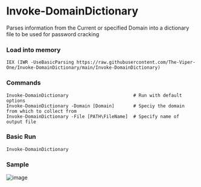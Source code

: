 # Invoke-DomainDictionary
Parses information from the Current or specified Domain into a dictionary file to be used for password cracking


### Load into memory
```
IEX (IWR -UseBasicParsing https://raw.githubusercontent.com/The-Viper-One/Invoke-DomainDictionary/main/Invoke-DomainDictionary)
```

### Commands
```
Invoke-DomainDictionary                        # Run with default options
Invoke-DomainDictionary -Domain [Domain]       # Speciy the domain from which to collect from
Invoke-DomainDictionary -File [PATH\FileName]  # Specify name of output file
```

### Basic Run
```
Invoke-DomainDictionary
```

### Sample

![image](https://user-images.githubusercontent.com/68926315/233142893-42ee5835-02d9-44d6-80e1-94356df4a954.png)

